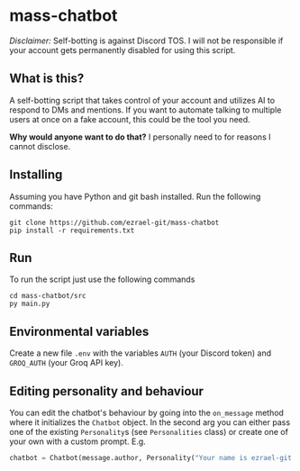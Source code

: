 # mass-chatbot
*Disclaimer:* Self-botting is against Discord TOS. I will not be responsible if your account gets permanently disabled for using this script.
## What is this?
A self-botting script that takes control of your account and utilizes AI to respond to DMs and mentions.
If you want to automate talking to multiple users at once on a fake account, this could be the tool you need.

**Why would anyone want to do that?** I personally need to for reasons I cannot disclose.

## Installing
Assuming you have Python and git bash installed.
Run the following commands:
```
git clone https://github.com/ezrael-git/mass-chatbot
pip install -r requirements.txt
```

## Run
To run the script just use the following commands
```
cd mass-chatbot/src
py main.py
```

## Environmental variables
Create a new file `.env` with the variables `AUTH` (your Discord token) and `GROQ_AUTH` (your Groq API key).

## Editing personality and behaviour
You can edit the chatbot's behaviour by going into the `on_message` method where it initializes the `Chatbot` object.
In the second arg you can either pass one of the existing `Personality`s (see `Personalities` class) or create one of your own with a custom prompt. E.g.
```py
chatbot = Chatbot(message.author, Personality("Your name is ezrael-git and your hobbies are xyz."))
``` 